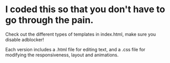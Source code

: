 # I coded this so that you don't have to go through the pain.
Check out the different types of templates in index.html, make sure you disable adblocker!

Each version includes a .html file for editing text, and a .css file for modifying the responsiveness, layout and animations.
